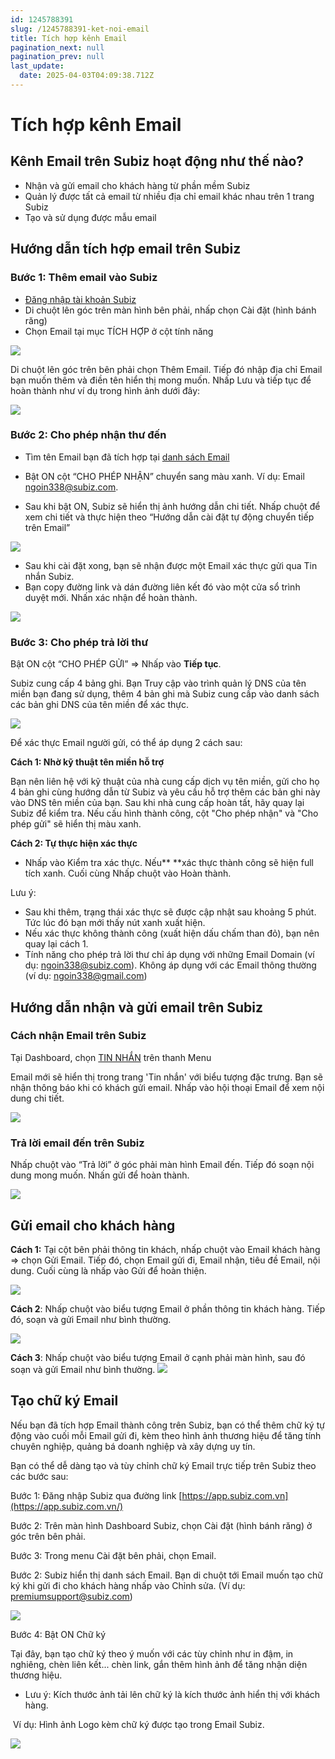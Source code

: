 ```yaml
---
id: 1245788391
slug: /1245788391-ket-noi-email
title: Tích hợp kênh Email
pagination_next: null
pagination_prev: null
last_update:
  date: 2025-04-03T04:09:38.712Z
---
```


# Tích hợp kênh Email

## Kênh Email trên Subiz hoạt động như thế nào?


- Nhận và gửi email cho khách hàng từ phần mềm Subiz
- Quản lý được tất cả email từ nhiều địa chỉ email khác nhau trên 1 trang Subiz
- Tạo và sử dụng được mẫu email
## Hướng dẫn tích hợp email trên Subiz

### Bước 1: Thêm email vào Subiz


- [Đăng nhập tài khoản Subiz](https://app.subiz.com.vn/settings/)
- Di chuột lên góc trên màn hình bên phải, nhấp chọn Cài đặt (hình bánh răng)
- Chọn Email tại mục TÍCH HỢP ở cột tính năng


![](https://vcdn.subiz-cdn.com/file/fishbsqzwmuvscycvspi_acpxkgumifuoofoosble/unnamed.png)


Di chuột lên góc trên bên phải chọn Thêm Email. Tiếp đó nhập địa chỉ Email bạn muốn thêm và điền tên hiển thị mong muốn. Nhấp Lưu và tiếp tục để hoàn thành như ví dụ trong hình ảnh dưới đây:


![](https://vcdn.subiz-cdn.com/file/fishbsraneaoyswvkbre_acpxkgumifuoofoosble/unnamed.png)

### Bước 2: Cho phép nhận thư đến


- Tìm tên Email bạn đã tích hợp tại [danh sách Email](https://app.subiz.com.vn/settings/email)
- Bật ON cột “CHO PHÉP NHẬN” chuyển sang màu xanh. Ví dụ: Email ngoin338@subiz.com.

- Sau khi bật ON, Subiz sẽ hiển thị ảnh hướng dẫn chi tiết. Nhấp chuột để xem chi tiết và thực hiện theo “Hướng dẫn cài đặt tự động chuyển tiếp trên Email”


![](https://vcdn.subiz-cdn.com/file/fishbsraqhchfcaboebo_acpxkgumifuoofoosble/unnamed.png)


- Sau khi cài đặt xong, bạn sẽ nhận được một Email xác thực gửi qua Tin nhắn Subiz.
- Bạn copy đường link và dán đường liên kết đó vào một cửa sổ trình duyệt mới. Nhấn xác nhận để hoàn thành.


![](https://vcdn.subiz-cdn.com/file/fishbsratqaqqyvqzdwp_acpxkgumifuoofoosble/unnamed.png)

### Bước 3: Cho phép trả lời thư


Bật ON cột “CHO PHÉP GỬI” =&gt; Nhấp vào **Tiếp tục**.

Subiz cung cấp 4 bảng ghi. Bạn Truy cập vào trình quản lý DNS của tên miền bạn đang sử dụng, thêm 4 bản ghi mà Subiz cung cấp vào danh sách các bản ghi DNS của tên miền để xác thực.


![](https://vcdn.subiz-cdn.com/file/fishbsrawkdvpmuphpvy_acpxkgumifuoofoosble/unnamed.png)


Để xác thực Email người gửi, có thể áp dụng 2 cách sau: 

**Cách 1: Nhờ kỹ thuật tên miền hỗ trợ**

Bạn nên liên hệ với kỹ thuật của nhà cung cấp dịch vụ tên miền, gửi cho họ 4 bản ghi cùng hướng dẫn từ Subiz và yêu cầu hỗ trợ thêm các bản ghi này vào DNS tên miền của bạn. Sau khi nhà cung cấp hoàn tất, hãy quay lại Subiz để kiểm tra. Nếu cấu hình thành công, cột "Cho phép nhận" và "Cho phép gửi" sẽ hiển thị màu xanh.

**Cách 2: Tự thực hiện xác thực**

- Nhấp vào Kiểm tra xác thực. Nếu** **xác thực thành công sẽ hiện full tích xanh. Cuối cùng Nhấp chuột vào Hoàn thành.

Lưu ý: 

- Sau khi thêm, trạng thái xác thực sẽ được cập nhật sau khoảng 5 phút. Tức lúc đó bạn mới thấy nút xanh xuất hiện.
- Nếu xác thực không thành công (xuất hiện dấu chấm than đỏ), bạn nên quay lại cách 1.
- Tính năng cho phép trả lời thư chỉ áp dụng với những Email Domain (ví dụ: [ngoin338@subiz.com](mailto:ngoin338@subiz.com)). Không áp dụng với các Email thông thường (ví dụ: [ngoin338@gmail.com](mailto:ngoin338@gmail.com))
## Hướng dẫn nhận và gửi email trên Subiz

### Cách nhận Email trên Subiz


Tại Dashboard, chọn [TIN NHẮN](https://app.subiz.com.vn/convo?uid=ussdrxxsgtbaaoxxqddiv&cid=cssekayaqdpxurkfvc) trên thanh Menu

Email mới sẽ hiển thị trong trang 'Tin nhắn' với biểu tượng đặc trưng. Bạn sẽ nhận thông báo khi có khách gửi email. Nhấp vào hội thoại Email để xem nội dung chi tiết.


![](https://vcdn.subiz-cdn.com/file/fishbsrbaztkaydqodrh_acpxkgumifuoofoosble/unnamed.png)

### Trả lời email đến trên Subiz


Nhấp chuột vào “Trả lời” ở góc phải màn hình Email đến. Tiếp đó soạn nội dung mong muốn. Nhấn gửi để hoàn thành.


![](https://vcdn.subiz-cdn.com/file/fishbsrbdwdjrrwrjwwm_acpxkgumifuoofoosble/unnamed.png)

## Gửi email cho khách hàng


**Cách 1:** Tại cột bên phải thông tin khách, nhấp chuột vào Email khách hàng =&gt; chọn Gửi Email. Tiếp đó, chọn Email gửi đi, Email nhận, tiêu đề Email, nội dung. Cuối cùng là nhấp vào Gửi để hoàn thiện. 


![](https://vcdn.subiz-cdn.com/file/fishbsrbgrtuhtvsjord_acpxkgumifuoofoosble/unnamed.png)


**Cách 2**: Nhấp chuột vào biểu tượng Email ở phần thông tin khách hàng. Tiếp đó, soạn và gửi Email như bình thường. 


![](https://vcdn.subiz-cdn.com/file/fishbsrbkpgkzzupnvym_acpxkgumifuoofoosble/unnamed.png)


**Cách 3**: Nhấp chuột vào biểu tượng Email ở cạnh phải màn hình, sau đó soạn và gửi Email như bình thường. 
![](https://vcdn.subiz-cdn.com/file/fishbsrboycifdpextki_acpxkgumifuoofoosble/unnamed.png)

## Tạo chữ ký Email


Nếu bạn đã tích hợp Email thành công trên Subiz, bạn có thể thêm chữ ký tự động vào cuối mỗi Email gửi đi, kèm theo hình ảnh thương hiệu để tăng tính chuyên nghiệp, quảng bá doanh nghiệp và xây dựng uy tín.

Bạn có thể dễ dàng tạo và tùy chỉnh chữ ký Email trực tiếp trên Subiz theo các bước sau:

Bước 1: Đăng nhập Subiz qua đường link [https://app.subiz.com.vn](https://app.subiz.com.vn/)

Bước 2: Trên màn hình Dashboard Subiz, chọn Cài đặt (hình bánh răng) ở góc trên bên phải.

Bước 3: Trong menu Cài đặt bên phải, chọn Email. 

Bước 2: Subiz hiển thị danh sách Email. Bạn di chuột tới Email muốn tạo chữ ký khi gửi đi cho khách hàng nhấp vào Chỉnh sửa. (Ví dụ: premiumsupport@subiz.com)


![](https://vcdn.subiz-cdn.com/file/fishbsrbvdipuxqplgby_acpxkgumifuoofoosble/unnamed.png)


Bước 4: Bật ON Chữ ký

Tại đây, bạn tạo chữ ký theo ý muốn với các tùy chỉnh như in đậm, in nghiêng, chèn liên kết... chèn link, gắn thêm hình ảnh để tăng nhận diện thương hiệu. 

- Lưu ý: Kích thước ảnh tải lên chữ ký là kích thước ảnh hiển thị với khách hàng.

 Ví dụ: Hình ảnh Logo kèm chữ ký được tạo trong Email Subiz.


![](https://vcdn.subiz-cdn.com/file/fishbsrbyghxzgaelnch_acpxkgumifuoofoosble/unnamed.png)
